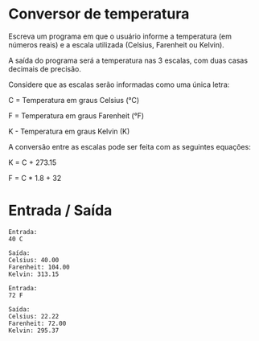 # Conversor de temperatura

Escreva um programa em que o usuário informe a temperatura (em números reais) e a escala utilizada (Celsius, Farenheit ou Kelvin). 

A saída do programa será a temperatura nas 3 escalas, com duas casas decimais de precisão.

Considere que as escalas serão informadas como uma única letra:

C = Temperatura em graus Celsius (°C)

F = Temperatura em graus Farenheit (°F)

K - Temperatura em graus Kelvin (K)

A conversão entre as escalas pode ser feita com as seguintes equações:

K = C + 273.15

F = C * 1.8 + 32

# Entrada / Saída

```
Entrada: 
40 C

Saída:
Celsius: 40.00
Farenheit: 104.00
Kelvin: 313.15
```

```
Entrada:
72 F

Saída:
Celsius: 22.22
Farenheit: 72.00
Kelvin: 295.37
```